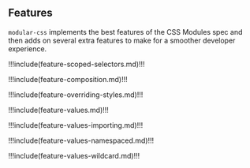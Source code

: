 ## Features

`modular-css` implements the best features of the CSS Modules spec and then adds on several extra features to make for a smoother developer experience.

!!!include(feature-scoped-selectors.md)!!!

!!!include(feature-composition.md)!!!

!!!include(feature-overriding-styles.md)!!!

!!!include(feature-values.md)!!!

!!!include(feature-values-importing.md)!!!

!!!include(feature-values-namespaced.md)!!!

!!!include(feature-values-wildcard.md)!!!
